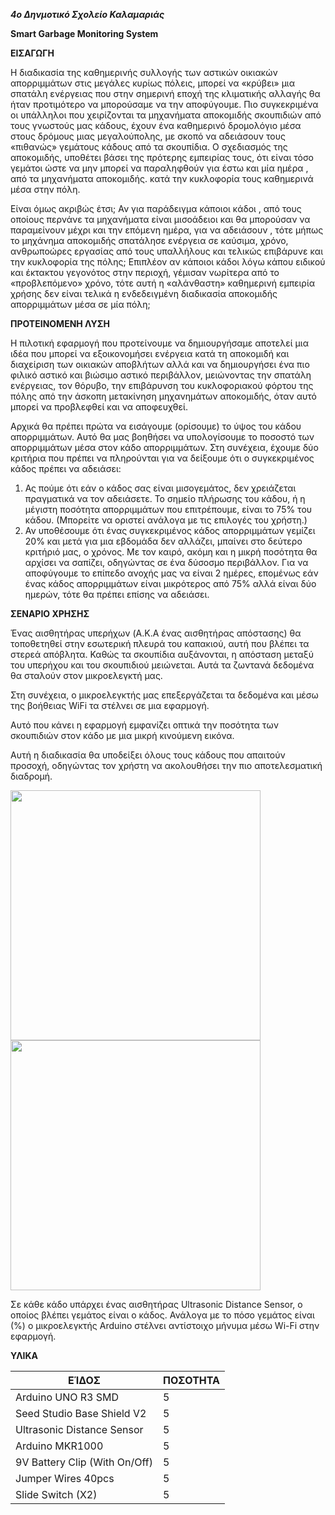 ***4ο Δηνμοτικό Σχολείο Καλαμαριάς***

**Smart Garbage Monitoring System**

**ΕΙΣΑΓΩΓΗ**

Η διαδικασία της καθημερινής συλλογής των αστικών οικιακών απορριμμάτων στις μεγάλες κυρίως πόλεις, μπορεί να «κρύβει» μια σπατάλη ενέργειας που στην σημερινή εποχή της κλιματικής αλλαγής θα ήταν προτιμότερο να μπορούσαμε να την αποφύγουμε. Πιο συγκεκριμένα οι υπάλληλοι που χειρίζονται τα μηχανήματα αποκομιδής σκουπιδιών από τους γνωστούς μας κάδους, έχουν ένα καθημερινό δρομολόγιο μέσα στους δρόμους μιας μεγαλούπολης, με σκοπό να αδειάσουν τους «πιθανώς» γεμάτους κάδους από τα σκουπίδια. Ο σχεδιασμός της αποκομιδής, υποθέτει βάσει της πρότερης εμπειρίας τους, ότι είναι τόσο γεμάτοι ώστε να μην μπορεί να παραληφθούν για έστω και μία ημέρα , από τα μηχανήματα αποκομιδής. κατά την κυκλοφορία τους καθημερινά μέσα στην πόλη.

Είναι όμως ακριβώς έτσι; Αν για παράδειγμα κάποιοι κάδοι , από τους οποίους περνάνε τα μηχανήματα είναι μισοάδειοι και θα μπορούσαν να παραμείνουν μέχρι και την επόμενη ημέρα, για να αδειάσουν , τότε μήπως το μηχάνημα αποκομιδής σπατάλησε ενέργεια σε καύσιμα, χρόνο, ανθρωποώρες εργασίας από τους υπαλλήλους και τελικώς επιβάρυνε και την κυκλοφορία της πόλης; Επιπλέον αν κάποιοι κάδοι λόγω κάπου ειδικού και έκτακτου γεγονότος στην περιοχή, γέμισαν νωρίτερα από το «προβλεπόμενο» χρόνο, τότε αυτή η «αλάνθαστη» καθημερινή εμπειρία χρήσης δεν είναι τελικά η ενδεδειγμένη διαδικασία αποκομιδής απορριμμάτων μέσα σε μία πόλη;

**ΠΡΟΤΕΙΝΟΜΕΝΗ ΛΥΣΗ**

Η πιλοτική εφαρμογή που προτείνουμε να δημιουργήσαμε αποτελεί μια ιδέα που μπορεί να εξοικονομήσει ενέργεια κατά τη αποκομιδή και διαχείριση των οικιακών αποβλήτων αλλά και να δημιουργήσει ένα πιο φιλικό αστικό και βιώσιμο αστικό περιβάλλον, μειώνοντας την σπατάλη ενέργειας, τον θόρυβο, την επιβάρυνση του κυκλοφοριακού φόρτου της πόλης από την άσκοπη μετακίνηση μηχανημάτων αποκομιδής, όταν αυτό μπορεί να προβλεφθεί και να αποφευχθεί.

Αρχικά θα πρέπει πρώτα να εισάγουμε (ορίσουμε) το ύψος του κάδου απορριμμάτων. Αυτό θα μας βοηθήσει να υπολογίσουμε το ποσοστό των απορριμμάτων μέσα στον κάδο απορριμμάτων. Στη συνέχεια, έχουμε δύο κριτήρια που πρέπει να πληρούνται για να δείξουμε ότι ο συγκεκριμένος κάδος πρέπει να αδειάσει:

1.  Ας πούμε ότι εάν ο κάδος σας είναι μισογεμάτος, δεν χρειάζεται πραγματικά να τον αδειάσετε. Το σημείο πλήρωσης του κάδου, ή η μέγιστη ποσότητα απορριμμάτων που επιτρέπουμε, είναι το 75% του κάδου. (Μπορείτε να οριστεί ανάλογα με τις επιλογές του χρήστη.)
2.  Αν υποθέσουμε ότι ένας συγκεκριμένος κάδος απορριμμάτων γεμίζει 20% και μετά για μια εβδομάδα δεν αλλάζει, μπαίνει στο δεύτερο κριτήριό μας, ο χρόνος. Με τον καιρό, ακόμη και η μικρή ποσότητα θα αρχίσει να σαπίζει, οδηγώντας σε ένα δύσοσμο περιβάλλον. Για να αποφύγουμε το επίπεδο ανοχής μας να είναι 2 ημέρες, επομένως εάν ένας κάδος απορριμμάτων είναι μικρότερος από 75% αλλά είναι δύο ημερών, τότε θα πρέπει επίσης να αδειάσει.

**ΣΕΝΑΡΙΟ ΧΡΗΣΗΣ**

Ένας αισθητήρας υπερήχων (A.K.A ένας αισθητήρας απόστασης) θα τοποθετηθεί στην εσωτερική πλευρά του καπακιού, αυτή που βλέπει τα στερεά απόβλητα. Καθώς τα σκουπίδια αυξάνονται, η απόσταση μεταξύ του υπερήχου και του σκουπιδιού μειώνεται. Αυτά τα ζωντανά δεδομένα θα σταλούν στον μικροελεγκτή μας.

Στη συνέχεια, ο μικροελεγκτής μας επεξεργάζεται τα δεδομένα και μέσω της βοήθειας WiFi τα στέλνει σε μια εφαρμογή.

Αυτό που κάνει η εφαρμογή εμφανίζει οπτικά την ποσότητα των σκουπιδιών στον κάδο με μια μικρή κινούμενη εικόνα.

Αυτή η διαδικασία θα υποδείξει όλους τους κάδους που απαιτούν προσοχή, οδηγώντας τον χρήστη να ακολουθήσει την πιο αποτελεσματική διαδρομή.

 <img src="images/image1.png" width="400"/>


 <img src="images/image2.pπg" width="400"/>


Σε κάθε κάδο υπάρχει ένας αισθητήρας Ultrasonic Distance Sensor, ο οποίος βλέπει γεμάτος είναι ο κάδος. Ανάλογα με το πόσο γεμάτος είναι (%) ο μικροελεγκτής Arduino στέλνει αντίστοιχο μήνυμα μέσω Wi-Fi στην εφαρμογή.

**ΥΛΙΚΑ**

|  **ΕΊΔΟΣ**                    | **ΠΟΣΟΤΗΤΑ**|
|-------------------------------|-------------| 
| Arduino UNO R3 SMD            |     5       |
| Seed Studio Base Shield V2    |     5       |
| Ultrasonic Distance Sensor    |     5       |
| Arduino MKR1000               |     5       |
| 9V Battery Clip (With On/Off) |     5       |
| Jumper Wires 40pcs            |     5       |
| Slide Switch (X2)             |     5       |

